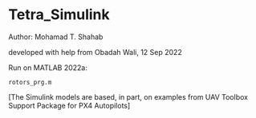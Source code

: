 # Tetra_Simulink
Author: Mohamad T. Shahab

developed with help from Obadah Wali, 12 Sep 2022

Run on MATLAB 2022a:

```
rotors_prg.m
```

[The Simulink models are based, in part, on examples from UAV Toolbox Support Package for PX4 Autopilots]
